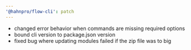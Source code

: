 ```yaml
---
'@hahnpro/flow-cli': patch
---
```


- changed error behavior when commands are missing required options
- bound cli version to package.json version
- fixed bug where updating modules failed if the zip file was to big
